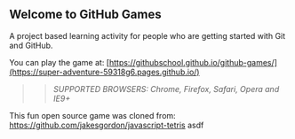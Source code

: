 ## Welcome to GitHub Games

A project based learning activity for people who are getting started with Git and GitHub.

You can play the game at: [https://githubschool.github.io/github-games/](https://super-adventure-59318g6.pages.github.io/)

>> _*SUPPORTED BROWSERS*: Chrome, Firefox, Safari, Opera and IE9+_

This fun open source game was cloned from: https://github.com/jakesgordon/javascript-tetris
asdf
